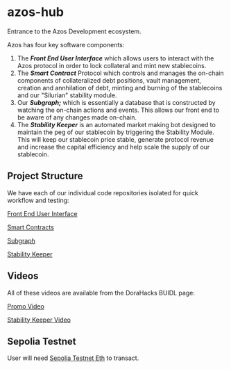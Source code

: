 # azos-hub
Entrance to the Azos Development ecosystem.

Azos has four key software components:

1. The ***Front End User Interface*** which allows users to interact with the Azos protocol in order to lock collateral and mint new stablecoins.
2. The ***Smart Contract*** Protocol which controls and manages the on-chain components of collateralized debt positions, vault management, creation and annhilation of debt, minting and burning of the stablecoins and our "Silurian" stability module.
3. Our ***Subgraph;*** which is essentially a database that is constructed by watching the on-chain actions and events.  This allows our front end to be aware of any changes made on-chain.
4. The ***Stability Keeper*** is an automated market making bot designed to maintain the peg of our stablecoin by triggering the Stability Module.  This will keep our stablecoin price stable, generate protocol revenue and increase the capital efficiency and help scale the supply of our stablecoin.

## Project Structure

We have each of our individual code repositories isolated for quick workflow and testing:

[Front End User Interface](https://github.com/AzosFinance/azos-frontend)

[Smart Contracts](https://github.com/AzosFinance/azos-protocol)

[Subgraph](https://github.com/AzosFinance/azos-subgraph)

[Stability Keeper](https://github.com/AzosFinance/azos-keeper)

## Videos

All of these videos are available from the DoraHacks BUIDL page:

[Promo Video](https://youtu.be/LUh8y7n3UJY)

[Stability Keeper Video](https://youtu.be/ndDWxjQeFGs)

## Sepolia Testnet

User will need [Sepolia Testnet Eth](https://sepoliafaucet.com/) to transact. 
